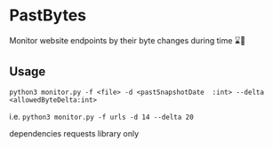 # PastBytes
Monitor website endpoints by their byte changes during time ⌛️🥶

## Usage
```python3 monitor.py -f <file> -d <pastSnapshotDate  :int> --delta <allowedByteDelta:int>```

i.e. ```python3 monitor.py -f urls -d 14 --delta 20```

dependencies requests library only
